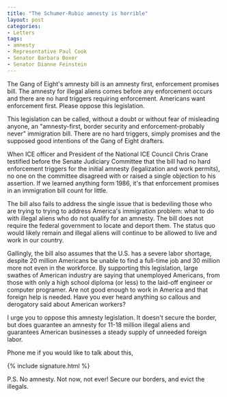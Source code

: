 ```yaml
---
title: "The Schumer-Rubio amnesty is horrible"
layout: post
categories:
- Letters
tags:
- amnesty
- Representative Paul Cook
- Senator Barbara Boxer
- Senator Dianne Feinstein
---
```


The Gang of Eight's amnesty bill is an amnesty first, enforcement promises bill. The amnesty for illegal aliens comes before any enforcement occurs and there are no hard triggers requiring enforcement. Americans want enforcement first. Please oppose this legislation.

This legislation can be called, without a doubt or without fear of misleading anyone, an "amnesty-first, border security and enforcement-probably never" immigration bill. There are no hard triggers, simply promises and the supposed good intentions of the Gang of Eight drafters.

When ICE officer and President of the National ICE Council Chris Crane testified before the Senate Judiciary Committee that the bill had no hard enforcement triggers for the initial amnesty (legalization and work permits), no one on the committee disagreed with or raised a single objection to his assertion. If we learned anything form 1986, it's that enforcement promises in an immigration bill count for little.

The bill also fails to address the single issue that is bedeviling those who are trying to trying to address America's immigration problem: what to do with illegal aliens who do not qualify for an amnesty. The bill does not require the federal government to locate and deport them. The status quo would likely remain and illegal aliens will continue to be allowed to live and work in our country.

Gallingly, the bill also assumes that the U.S. has a severe labor shortage, despite 20 million Americans be unable to find a full-time job and 30 million more not even in the workforce. By supporting this legislation, large swathes of American industry are saying that unemployed Americans, from those with only a high school diploma (or less) to the laid-off engineer or computer programer. Are not good enough to work in America and that foreign help is needed. Have you ever heard anything so callous and derogatory said about American workers?

I urge you to oppose this amnesty legislation. It doesn't secure the border, but does guarantee an amnesty for 11-18 million illegal aliens and guarantees American businesses a steady supply of unneeded foreign labor.

Phone me if you would like to talk about this,

{% include signature.html %}

P.S. No amnesty. Not now, not ever! Secure our borders, and evict the illegals.